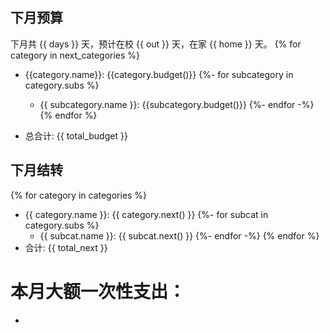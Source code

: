 ## 下月预算

下月共 {{ days }} 天，预计在校 {{ out }} 天，在家 {{ home }} 天。
{% for category in next_categories %}
- {{category.name}}: {{category.budget()}}
  {%- for subcategory in category.subs %}
  - {{ subcategory.name }}: {{subcategory.budget()}}
{%- endfor -%}
{% endfor %}

- 总合计: {{ total_budget }}

## 下月结转
{% for category in categories %}
- {{ category.name }}: {{ category.next() }}
  {%- for subcat in category.subs %}
  - {{ subcat.name }}: {{ subcat.next() }}
{%- endfor -%}
{% endfor %}
- 合计: {{ total_next }}

# 本月大额一次性支出：

- 
